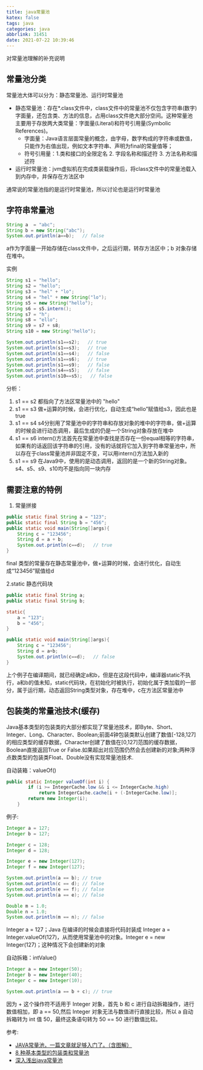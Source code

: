 ```yaml
---
title: java常量池
katex: false
tags: java
categories: java
abbrlink: 31451
date: 2021-07-22 10:39:46
---
```


对常量池理解的补充说明
<!-- more -->

## 常量池分类
常量池大体可以分为：静态常量池、运行时常量池
- 静态常量池：存在*.class文件中，class文件中的常量池不仅包含字符串(数字)字面量，还包含类、方法的信息，占用class文件绝大部分空间。这种常量池主要用于存放两大类常量：字面量(Literal)和符号引用量(Symbolic References)。
    - 字面量：Java语言层面常量的概念，由字母，数字构成的字符串或数值，只能作为右值出现，例如文本字符串、声明为final的常量值等；
    - 符号引用量：1.类和接口的全限定名 2. 字段名称和描述符  3. 方法名称和描述符
- 运行时常量池：jvm虚拟机在完成类装载操作后，将class文件中的常量池载入到内存中，并保存在方法区中

通常说的常量池指的是运行时常量池，所以讨论也是运行时常量池

## 字符串常量池
```java
String a  = "abc";
String b = new String("abc");
System.out.println(a==b);   // false
```
a作为字面量一开始存储在class文件中，之后运行期，转存方法区中；b 对象存储在堆中。

实例
```java
String s1 = "hello";
String s2 = "hello";
String s3 = "hel" + "lo";
String s4 = "hel" + new String("lo");
String s5 = new String("hello");
String s6 = s5.intern();
String s7 = "h";
String s8 = "ello";
String s9 = s7 + s8;
String s10 = new String("hello");

System.out.println(s1==s2);   // true
System.out.println(s1==s3);   // true
System.out.println(s1==s4);   // false
System.out.println(s1==s6);   // true
System.out.println(s1==s9);   // false
System.out.println(s4==s5);   // false
System.out.println(s10==s5);   // false
```
分析：
1. s1 == s2 都指向了方法区常量池中的 "hello"
2. s1 == s3 做+运算的时候，会进行优化，自动生成“hello”赋值给s3，因此也是true
3. s1 == s4 s4分别用了常量池中的字符串和存放对象的堆中的字符串，做+运算的时候会进行动态调用，最后生成的仍是一个String对象存放在堆中
4. s1 == s6 intern()方法首先在常量池中查找是否存在一份equal相等的字符串，如果有的话返回该字符串的引用，没有的话就将它加入到字符串常量池中，所以存在于class常量池并非固定不变，可以用intern()方法加入新的
5. s1 == s9 在Java9中，使用的是动态调用，返回的是一个新的String对象。s4、s5、s9、s10均不是指向同一块内存

## 需要注意的特例
1. 常量拼接
```java
public static final String a = "123";
public static final String b = "456";
public static void main(String[]args){
    String c = "123456";
    String d = a + b;
    System.out.println(c==d);   // true
}
```
final 类型的常量存在静态常量池中，做+运算的时候，会进行优化，自动生成“123456”赋值给d

2.static 静态代码块
```java
public static final String a;
public static final String b;

static{
    a = "123";
    b = "456";
}

public static void main(String[]args){
    String c = "123456";
    String d = a+b;
    System.out.println(c==d);   // false
}
```
上个例子在编译期间，就已经确定a和b，但是在这段代码中，编译器static不执行，a和b的值未知，static代码块，在初始化时被执行，初始化属于类加载的一部分，属于运行期，动态返回String类型对象，存在堆中，c在方法区常量池中

## 包装类的常量池技术(缓存)
Java基本类型的包装类的大部分都实现了常量池技术，即Byte、Short、Integer、Long、Character、Boolean;前面4钟包装类默认创建了数值[-128,127]的相应类型的缓存数据，Character创建了数值在[0,127]范围的缓存数据，Boolean直接返回True or False.如果超出对应范围仍然会去创建新的对象;两种浮点数类型的包装类Float、Double没有实现常量池技术.

自动装箱：valueOf() 

```java
public static Integer valueOf(int i) {
        if (i >= IntegerCache.low && i <= IntegerCache.high)
            return IntegerCache.cache[i + (-IntegerCache.low)];
        return new Integer(i);
    }
```
例子:
```java
Integer a = 127;
Integer b = 127;

Integer c = 128;
Integer d = 128;

Integer e = new Integer(127);
Integer f = new Integer(127);

System.out.println(a == b); // true
System.out.println(c == d); // false
System.out.println(e == f); // false
System.out.println(a == e); // false

Double m = 1.0;
Double n = 1.0;
System.out.println(m == n); // false
```
Integer a = 127；Java 在编译的时候会直接将代码封装成 Integer a = Integer.valueOf(127)，从而使用常量池中的对象。Integer e = new Integer(127)；这种情况下会创建新的对象

自动拆箱：intValue()
```java
Integer a = new Integer(50);
Integer b = new Integer(40);
Integer c = new Integer(10);

System.out.println(a == b + c); // true
```
因为 + 这个操作符不适用于 Integer 对象，首先 b 和 c 进行自动拆箱操作，进行数值相加，即 a == 50,然后 Integer 对象无法与数值进行直接比较，所以 a 自动拆箱转为 int 值 50，最终这条语句转为 50 == 50 进行数值比较。

参考:
- [JAVA常量池，一篇文章就足够入门了。（含图解）](https://blog.csdn.net/qq_41376740/article/details/80338158)
- [8 种基本类型的包装类和常量池](https://blog.csdn.net/weixin_44584387/article/details/104656135)
- [深入浅出java常量池](https://www.cnblogs.com/syp172654682/p/8082625.html)